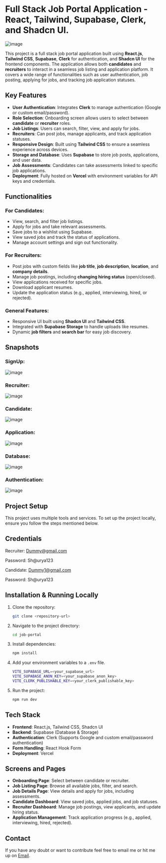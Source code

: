 
# Full Stack Job Portal Application - React, Tailwind, Supabase, Clerk, and Shadcn UI.

![image](https://github.com/user-attachments/assets/5b0edff7-975b-41df-b802-ddce02b5d5d8)


This project is a full stack job portal application built using **React.js**, **Tailwind CSS**, **Supabase**, **Clerk** for authentication, and **Shadcn UI** for the frontend components. The application allows both **candidates** and **recruiters** to interact in a seamless job listing and application platform. It covers a wide range of functionalities such as user authentication, job posting, applying for jobs, and tracking job application statuses.

## Key Features
- **User Authentication**: Integrates **Clerk** to manage authentication (Google or custom email/password).
- **Role Selection**: Onboarding screen allows users to select between **candidate** or **recruiter** roles.
- **Job Listings**: Users can search, filter, view, and apply for jobs.
- **Recruiters**: Can post jobs, manage applicants, and track application statuses.
- **Responsive Design**: Built using **Tailwind CSS** to ensure a seamless experience across devices.
- **Storage and Database**: Uses **Supabase** to store job posts, applications, and user data.
- **Job Assessments**: Candidates can take assessments linked to specific job applications.
- **Deployment**: Fully hosted on **Vercel** with environment variables for API keys and credentials.

## Functionalities

### For Candidates:
- View, search, and filter job listings.
- Apply for jobs and take relevant assessments.
- Save jobs to a wishlist using Supabase.
- View saved jobs and track the status of applications.
- Manage account settings and sign out functionality.

### For Recruiters:
- Post jobs with custom fields like **job title**, **job description**, **location**, and **company details**.
- Manage job postings, including **changing hiring status** (open/closed).
- View applications received for specific jobs.
- Download applicant resumes.
- Update the application status (e.g., applied, interviewing, hired, or rejected).

### General Features:
- Responsive UI built using **Shadcn UI** and **Tailwind CSS**.
- Integrated with **Supabase Storage** to handle uploads like resumes.
- Dynamic **job filters** and **search bar** for easy job discovery.


## Snapshots

### SignUp: 
![image](https://github.com/user-attachments/assets/8e7b995f-ba79-4ecb-8f0f-6e9f12be6b1c)

### Recruiter: 
![image](https://github.com/user-attachments/assets/a9631569-5810-4cfd-87cc-df75580eb161)

### Candidate: 
![image](https://github.com/user-attachments/assets/b9cb6263-bd3d-45b2-aaf0-8e5ee5e53e5a)

### Application: 
![image](https://github.com/user-attachments/assets/8f30863a-cb60-4d45-b4d7-c8a5cc309500)

### Database: 
![image](https://github.com/user-attachments/assets/e401a5dd-93eb-4940-9fb1-7aafe6b7af89)

### Authentication: 
![image](https://github.com/user-attachments/assets/d96cc5f1-3af7-43aa-9f8f-dabe610cfe70)


  
## Project Setup

This project uses multiple tools and services. To set up the project locally, ensure you follow the steps mentioned below.

## Credentials

Recruiter: Dummy@gmail.com

Password: Sh@urya123

Candidate: Dummy1@gmail.com

Password: Sh@urya123


## Installation & Running Locally

1. Clone the repository:
   ```bash
   git clone <repository-url>
   ```
   
2. Navigate to the project directory:
   ```bash
   cd job-portal
   ```
   
3. Install dependencies:
   ```bash
   npm install
   ```
   
4. Add your environment variables to a `.env` file.
   ```bash
   VITE_SUPABASE_URL=<your_supabase_url>
   VITE_SUPABASE_ANON_KEY=<your_supabase_anon_key>
   VITE_CLERK_PUBLISHABLE_KEY=<your_clerk_publishable_key>
   ```

6. Run the project:
   ```bash
   npm run dev
   ```

## Tech Stack

- **Frontend**: React.js, Tailwind CSS, Shadcn UI
- **Backend**: Supabase (Database & Storage)
- **Authentication**: Clerk (Supports Google and custom email/password authentication)
- **Form Handling**: React Hook Form
- **Deployment**: Vercel

## Screens and Pages
- **Onboarding Page**: Select between candidate or recruiter.
- **Job Listing Page**: Browse all available jobs, filter, and search.
- **Job Details Page**: View details and apply for jobs, including assessments.
- **Candidate Dashboard**: View saved jobs, applied jobs, and job statuses.
- **Recruiter Dashboard**: Manage job postings, view applicants, and update hiring status.
- **Application Management**: Track application progress (e.g., applied, interviewing, hired, rejected).




## Contact 

If you have any doubt or want to contribute feel free to email me or hit me up on [Email](shauryabelwal820@gmail.com).

